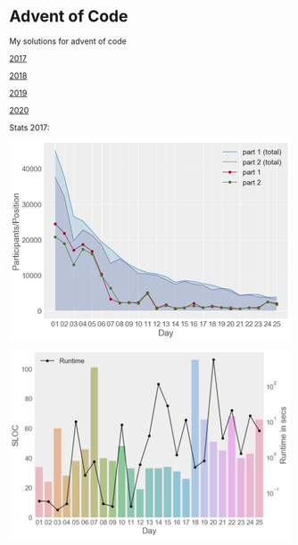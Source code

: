 # Advent of Code
My solutions for advent of code

[2017](http://adventofcode.com/2017)

[2018](http://adventofcode.com/2018)

[2019](http://adventofcode.com/2019)

[2020](http://adventofcode.com/2020)

Stats 2017:

![ranking](https://github.com/max-f/advent-of-code/raw/master/2017/plot_stats/img/ranking.png)

![runtime](https://github.com/max-f/advent-of-code/raw/master/2017/plot_stats/img/sloc_runtime.png)
